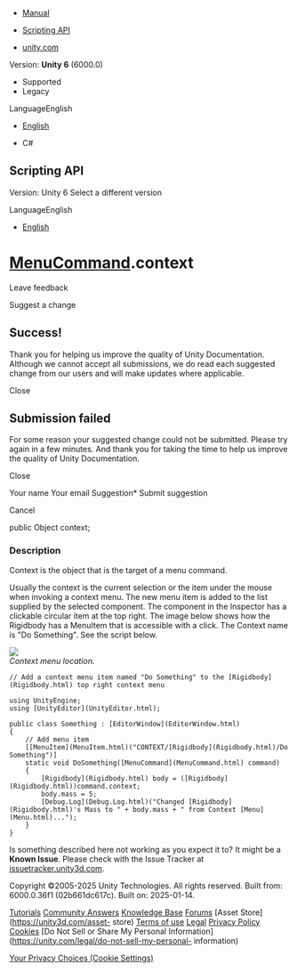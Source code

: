 [ ]()

  * [Manual](../Manual/index.html)
  * [Scripting API](../ScriptReference/index.html)

  * [unity.com](https://unity.com/)

Version: **Unity 6** (6000.0)

  * Supported
  * Legacy

LanguageEnglish

  * [English]()

  * C#

[ ](https://docs.unity3d.com)

## Scripting API

Version: Unity 6 Select a different version

LanguageEnglish

  * [English]()

#  [MenuCommand](MenuCommand.html).context

Leave feedback

Suggest a change

## Success!

Thank you for helping us improve the quality of Unity Documentation. Although
we cannot accept all submissions, we do read each suggested change from our
users and will make updates where applicable.

Close

## Submission failed

For some reason your suggested change could not be submitted. Please <a>try
again</a> in a few minutes. And thank you for taking the time to help us
improve the quality of Unity Documentation.

Close

Your name Your email Suggestion* Submit suggestion

Cancel

[ ]()

public Object context;

### Description

Context is the object that is the target of a menu command.

Usually the context is the current selection or the item under the mouse when
invoking a context menu. The new menu item is added to the list supplied by
the selected component. The component in the Inspector has a clickable
circular item at the top right. The image below shows how the Rigidbody has a
MenuItem that is accessible with a click. The Context name is "Do Something".
See the script below.  
  
![](../StaticFiles/ScriptRefImages/MenuCommandContext.png)  
_Context menu location._

    
    
    // Add a context menu item named "Do Something" to the [Rigidbody](Rigidbody.html) top right context menu  
      
    using UnityEngine;
    using [UnityEditor](UnityEditor.html);  
      
    public class Something : [EditorWindow](EditorWindow.html)
    {
        // Add menu item
        [[MenuItem](MenuItem.html)("CONTEXT/[Rigidbody](Rigidbody.html)/Do Something")]
        static void DoSomething([MenuCommand](MenuCommand.html) command)
        {
            [Rigidbody](Rigidbody.html) body = ([Rigidbody](Rigidbody.html))command.context;
            body.mass = 5;
            [Debug.Log](Debug.Log.html)("Changed [Rigidbody](Rigidbody.html)'s Mass to " + body.mass + " from Context [Menu](Menu.html)...");
        }
    }
    

Is something described here not working as you expect it to? It might be a
**Known Issue**. Please check with the Issue Tracker at
[issuetracker.unity3d.com](https://issuetracker.unity3d.com).

Copyright ©2005-2025 Unity Technologies. All rights reserved. Built from:
6000.0.36f1 (02b661dc617c). Built on: 2025-01-14.

[Tutorials](https://unity3d.com/learn) [Community
Answers](https://answers.unity3d.com) [Knowledge
Base](https://support.unity3d.com/hc/en-us)
[Forums](https://forum.unity3d.com) [Asset Store](https://unity3d.com/asset-
store) [Terms of use](https://docs.unity3d.com/Manual/TermsOfUse.html)
[Legal](https://unity.com/legal) [Privacy
Policy](https://unity.com/legal/privacy-policy)
[Cookies](https://unity.com/legal/cookie-policy) [Do Not Sell or Share My
Personal Information](https://unity.com/legal/do-not-sell-my-personal-
information)

[Your Privacy Choices (Cookie Settings)](javascript:void\(0\);)

